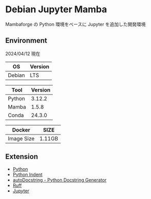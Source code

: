 # Debian Jupyter Mamba

Mambaforge の Python 環境をベースに Jupyter を追加した開発環境

## Environment

2024/04/12 現在

| OS | Version |
|----|---------|
| Debian | LTS | 

| Tool | Version |
|------|---------|
| Python | 3.12.2 |
| Mamba | 1.5.8 |
| Conda | 24.3.0 |

| Docker | SIZE |
|--------|------|
| Image Size | 1.11GB | 

## Extension

- [Python](https://marketplace.visualstudio.com/items?itemName=ms-python.python)
- [Python Indent](https://marketplace.visualstudio.com/items?itemName=KevinRose.vsc-python-indent)
- [autoDocstring - Python Docstring Generator](https://marketplace.visualstudio.com/items?itemName=njpwerner.autodocstring)
- [Ruff](https://marketplace.visualstudio.com/items?itemName=charliermarsh.ruff)
- [Jupyter](https://marketplace.visualstudio.com/items?itemName=ms-toolsai.jupyter)
